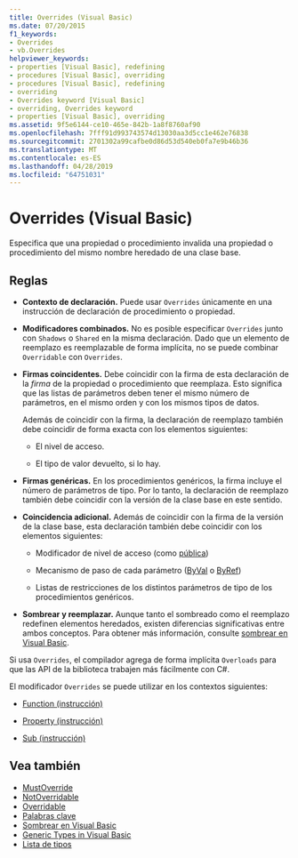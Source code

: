 ```yaml
---
title: Overrides (Visual Basic)
ms.date: 07/20/2015
f1_keywords:
- Overrides
- vb.Overrides
helpviewer_keywords:
- properties [Visual Basic], redefining
- procedures [Visual Basic], overriding
- procedures [Visual Basic], redefining
- overriding
- Overrides keyword [Visual Basic]
- overriding, Overrides keyword
- properties [Visual Basic], overriding
ms.assetid: 9f5e6144-ce10-465e-842b-1a8f8760af90
ms.openlocfilehash: 7fff91d993743574d13030aa3d5cc1e462e76838
ms.sourcegitcommit: 2701302a99cafbe0d86d53d540eb0fa7e9b46b36
ms.translationtype: MT
ms.contentlocale: es-ES
ms.lasthandoff: 04/28/2019
ms.locfileid: "64751031"
---
```

# <a name="overrides-visual-basic"></a>Overrides (Visual Basic)

Especifica que una propiedad o procedimiento invalida una propiedad o procedimiento del mismo nombre heredado de una clase base.

## <a name="rules"></a>Reglas

- **Contexto de declaración.** Puede usar `Overrides` únicamente en una instrucción de declaración de procedimiento o propiedad.

- **Modificadores combinados.** No es posible especificar `Overrides` junto con `Shadows` o `Shared` en la misma declaración. Dado que un elemento de reemplazo es reemplazable de forma implícita, no se puede combinar `Overridable` con `Overrides`.

- **Firmas coincidentes.** Debe coincidir con la firma de esta declaración de la *firma* de la propiedad o procedimiento que reemplaza. Esto significa que las listas de parámetros deben tener el mismo número de parámetros, en el mismo orden y con los mismos tipos de datos.

  Además de coincidir con la firma, la declaración de reemplazo también debe coincidir de forma exacta con los elementos siguientes:

  - El nivel de acceso.

  - El tipo de valor devuelto, si lo hay.

- **Firmas genéricas.** En los procedimientos genéricos, la firma incluye el número de parámetros de tipo. Por lo tanto, la declaración de reemplazo también debe coincidir con la versión de la clase base en este sentido.

- **Coincidencia adicional.** Además de coincidir con la firma de la versión de la clase base, esta declaración también debe coincidir con los elementos siguientes:

  - Modificador de nivel de acceso (como [pública](../../../visual-basic/language-reference/modifiers/public.md))

  - Mecanismo de paso de cada parámetro ([ByVal](../../../visual-basic/language-reference/modifiers/byval.md) o [ByRef](../../../visual-basic/language-reference/modifiers/byref.md))

  - Listas de restricciones de los distintos parámetros de tipo de los procedimientos genéricos.

- **Sombrear y reemplazar.** Aunque tanto el sombreado como el reemplazo redefinen elementos heredados, existen diferencias significativas entre ambos conceptos. Para obtener más información, consulte [sombrear en Visual Basic](../../../visual-basic/programming-guide/language-features/declared-elements/shadowing.md).

Si usa `Overrides`, el compilador agrega de forma implícita `Overloads` para que las API de la biblioteca trabajen más fácilmente con C#.

El modificador `Overrides` se puede utilizar en los contextos siguientes:

- [Function (instrucción)](../../../visual-basic/language-reference/statements/function-statement.md)

- [Property (instrucción)](../../../visual-basic/language-reference/statements/property-statement.md)

- [Sub (instrucción)](../../../visual-basic/language-reference/statements/sub-statement.md)

## <a name="see-also"></a>Vea también

- [MustOverride](../../../visual-basic/language-reference/modifiers/mustoverride.md)
- [NotOverridable](../../../visual-basic/language-reference/modifiers/notoverridable.md)
- [Overridable](../../../visual-basic/language-reference/modifiers/overridable.md)
- [Palabras clave](../../../visual-basic/language-reference/keywords/index.md)
- [Sombrear en Visual Basic](../../../visual-basic/programming-guide/language-features/declared-elements/shadowing.md)
- [Generic Types in Visual Basic](../../../visual-basic/programming-guide/language-features/data-types/generic-types.md)
- [Lista de tipos](../../../visual-basic/language-reference/statements/type-list.md)
